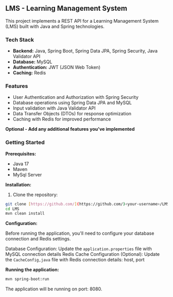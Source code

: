 ## LMS - Learning Management System

This project implements a REST API for a Learning Management System (LMS) built with Java and Spring technologies.

### Tech Stack

* **Backend:** Java, Spring Boot, Spring Data JPA, Spring Security, Java Validator API
* **Database:** MySQL
* **Authentication:** JWT (JSON Web Token)
* **Caching:** Redis

### Features

* User Authentication and Authorization with Spring Security
* Database operations using Spring Data JPA and MySQL
* Input validation with Java Validator API
* Data Transfer Objects (DTOs) for response optimization
* Caching with Redis for improved performance

**Optional - Add any additional features you've implemented**

### Getting Started

**Prerequisites:**

* Java 17
* Maven
* MySql Server

**Installation:**

1. Clone the repository:

```bash
git clone [https://github.com/](https://github.com/)<your-username>/LMS.git
cd LMS
mvn clean install
```

**Configuration:**

Before running the application, you'll need to configure your database connection and Redis settings.

Database Configuration: Update the <code>application.properties</code> file with MySQL connection details
Redis Cache Configuration (Optional): Update the <code>CacheConfig,java</code> file with Redis connection details: host, port

**Running the application:**

```bash
mvn spring-boot:run
```
The application will be running on port: 8080.

